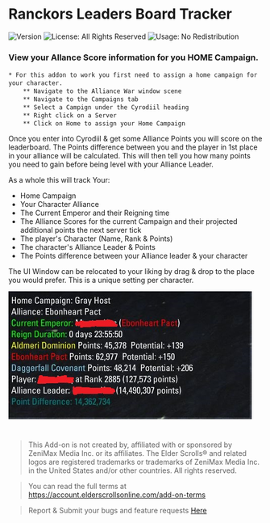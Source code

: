 # Ranckors Leaders Board Tracker

![Version](https://img.shields.io/badge/version-v1.0.1-blue)  ![License: All Rights Reserved](https://img.shields.io/badge/license-All--Rights--Reserved-red)  ![Usage: No Redistribution](https://img.shields.io/badge/Usage-No%20Redistribution-red)


### View your Allance Score information for you HOME Campaign.
    * For this addon to work you first need to assign a home campaign for your character.
        ** Navigate to the Alliance War window scene
        ** Navigate to the Campaigns tab
        ** Select a Campign under the Cyrodiil heading
        ** Right click on a Server
        ** Click on Home to assign your Home Campaign

Once you enter into Cyrodiil & get some Alliance Points you will score on the leaderboard.
The Points difference between you and the player in 1st place in your alliance will be calculated. This will then tell you how many points you need to gain before being level with your Alliance Leader.

As a whole this will track Your:
- Home Campaign
- Your Character Alliance
- The Current Emperor and their Reigning time
- The Alliance Scores for the current Campaign and their projected additional points the next server tick
- The player's Character (Name, Rank & Points)
- The character's Alliance Leader & Points
- The Points difference between your Alliance leader & your character


The UI Window can be relocated to your liking by drag & drop to the place you would prefer. This is a unique setting per character.

![LeaderBoard Tracker Image](./img/LeaderBoardTracker.JPG)



#
> This Add-on is not created by, affiliated with or sponsored by ZeniMax Media Inc. or its affiliates.
> The Elder Scrolls® and related logos are registered trademarks or trademarks of ZeniMax Media Inc. in the United States and/or other countries.
> All rights reserved.

> You can read the full terms at https://account.elderscrollsonline.com/add-on-terms


> Report & Submit your bugs and feature requests [Here](https://illyriat.com)